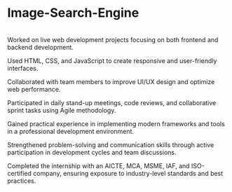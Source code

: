 # Image-Search-Engine
\
Worked on live web development projects focusing on both frontend and backend development.

Used HTML, CSS, and JavaScript to create responsive and user-friendly interfaces.

Collaborated with team members to improve UI/UX design and optimize web performance.

Participated in daily stand-up meetings, code reviews, and collaborative sprint tasks using Agile methodology.

Gained practical experience in implementing modern frameworks and tools in a professional development environment.

Strengthened problem-solving and communication skills through active participation in development cycles and team discussions.

Completed the internship with an AICTE, MCA, MSME, IAF, and ISO-certified company, ensuring exposure to industry-level standards and best practices.
